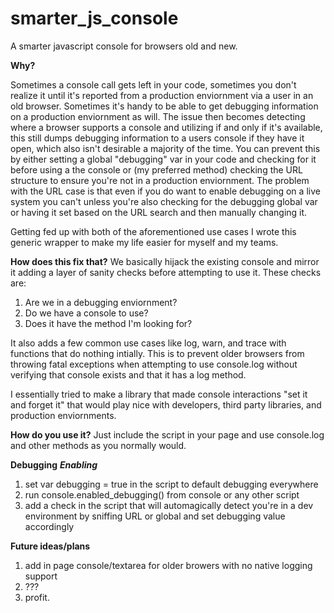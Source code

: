 smarter_js_console
==================

A smarter javascript console for browsers old and new.

**Why?**

Sometimes a console call gets left in your code, sometimes you don't realize it until it's reported from a production enviornment via a user in an old browser.  Sometimes it's handy to be able to get debugging information on a production enviornment as will.  The issue then becomes detecting where a browser supports a console and utilizing if and only if it's available, this still dumps debugging information to a users console if they have it open, which also isn't desirable a majority of the time.  You can prevent this by either setting a global "debugging" var in your code and checking for it before using a the console or (my preferred method) checking the URL structure to ensure you're not in a production enviornment.  The problem with the URL case is that even if you do want to enable debugging on a live system you can't unless you're also checking for the debugging global var or having it set based on the URL search and then manually changing it.

Getting fed up with both of the aforementioned use cases I wrote this generic wrapper to make my life easier for myself and my teams.

**How does this fix that?**
We basically hijack the existing console and mirror it adding a layer of sanity checks before attempting to use it.  These checks are:

1. Are we in a debugging enviornment? 
2. Do we have a console to use?
3. Does it have the method I'm looking for?

It also adds a few common use cases like log, warn, and trace with functions that do nothing intially.  This is to prevent older browsers from throwing fatal exceptions when attempting to use console.log without verifying that console exists and that it has a log method.

I essentially tried to make a library that made console interactions "set it and forget it" that would play nice with developers, third party libraries, and production enviornments.

**How do you use it?**
Just include the script in your page and use console.log and other methods as you normally would.

**Debugging**
***Enabling***

1. set var debugging = true in the script to default debugging everywhere
2. run console.enabled_debugging() from console or any other script 
3. add a check in the script that will automagically detect you're in a dev environment by sniffing URL or global and set debugging value accordingly


**Future ideas/plans**

1. add in page console/textarea for older browers with no native logging support
2. ???
3. profit.
